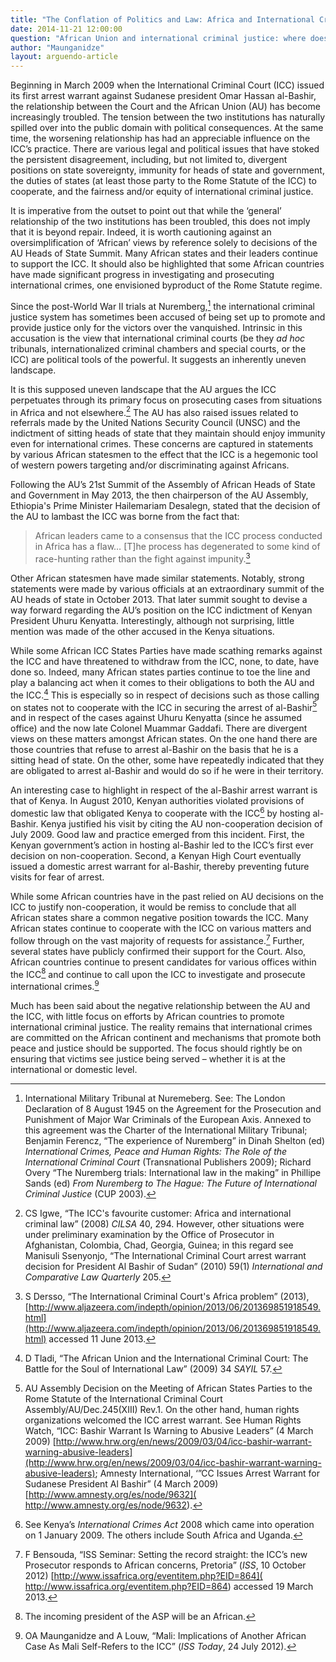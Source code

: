 ```yaml
---
title: "The Conflation of Politics and Law: Africa and International Criminal Justice"
date: 2014-11-21 12:00:00
question: "African Union and international criminal justice: where does it go from here?"
author: "Maunganidze"
layout: arguendo-article
---
```


Beginning in March 2009 when the International Criminal Court (ICC) issued its first arrest warrant against Sudanese president Omar Hassan al-Bashir, the relationship between the Court and the African Union (AU) has become increasingly troubled. The tension between the two institutions has naturally spilled over into the public domain with political consequences. At the same time, the worsening relationship has had an appreciable influence on the ICC’s practice. There are various legal and political issues that have stoked the persistent disagreement, including, but not limited to, divergent positions on state sovereignty, immunity for heads of state and government, the duties of states (at least those party to the Rome Statute of the ICC) to cooperate, and the fairness and/or equity of international criminal justice.

It is imperative from the outset to point out that while the ‘general’ relationship of the two institutions has been troubled, this does not imply that it is beyond repair. Indeed, it is worth cautioning against an oversimplification of ‘African’ views by reference solely to decisions of the AU Heads of State Summit. Many African states and their leaders continue to support the ICC. It should also be highlighted that some African countries have made significant progress in investigating and prosecuting international crimes, one envisioned byproduct of the Rome Statute regime.

Since the post-World War II trials at Nuremberg,[^1] the international criminal justice system has sometimes been accused of being set up to promote and provide justice only for the victors over the vanquished. Intrinsic in this accusation is the view that international criminal courts (be they *ad hoc* tribunals, internationalized criminal chambers and special courts, or the ICC) are political tools of the powerful. It suggests an inherently uneven landscape.

It is this supposed uneven landscape that the AU argues the ICC perpetuates through its primary focus on prosecuting cases from situations in Africa and not elsewhere.[^2] The AU has also raised issues related to referrals made by the United Nations Security Council (UNSC) and the indictment of sitting heads of state that they maintain should enjoy immunity even for international crimes. These concerns are captured in statements by various African statesmen to the effect that the ICC is a hegemonic tool of western powers targeting and/or discriminating against Africans.

Following the AU’s 21st Summit of the Assembly of African Heads of State and Government in May 2013, the then chairperson of the AU Assembly, Ethiopia's Prime Minister Hailemariam Desalegn, stated that the decision of the AU to lambast the ICC was borne from the fact that:
>African leaders came to a consensus that the ICC process conducted in Africa has a flaw… [T]he process has degenerated to some kind of race-hunting rather than the fight against impunity.[^3]

Other African statesmen have made similar statements. Notably, strong statements were made by various officials at an extraordinary summit of the AU heads of state in October 2013. That later summit sought to devise a way forward regarding the AU’s position on the ICC indictment of Kenyan President Uhuru Kenyatta. Interestingly, although not surprising, little mention was made of the other accused in the Kenya situations.

While some African ICC States Parties have made scathing remarks against the ICC and have threatened to withdraw from the ICC, none, to date, have done so.  Indeed, many African states parties continue to toe the line and play a balancing act when it comes to their obligations to both the AU and the ICC.[^4] This is especially so in respect of decisions such as those calling on states not to cooperate with the ICC in securing the arrest of al-Bashir[^5] and in respect of the cases against Uhuru Kenyatta (since he assumed office) and the now late Colonel Muammar Gaddafi. There are divergent views on these matters amongst African states. On the one hand there are those countries that refuse to arrest al-Bashir on the basis that he is a sitting head of state. On the other, some have repeatedly indicated that they are obligated to arrest al-Bashir and would do so if he were in their territory.

An interesting case to highlight in respect of the al-Bashir arrest warrant is that of Kenya. In August 2010, Kenyan authorities violated provisions of domestic law that obligated Kenya to cooperate with the ICC[^6] by hosting al-Bashir. Kenya justified his visit by citing the AU non-cooperation decision of July 2009. Good law and practice emerged from this incident. First, the Kenyan government’s action in hosting al-Bashir led to the ICC’s first ever decision on non-cooperation. Second, a Kenyan High Court eventually issued a domestic arrest warrant for al-Bashir, thereby preventing future visits for fear of arrest.

While some African countries have in the past relied on AU decisions on the ICC to justify non-cooperation, it would be remiss to conclude that all African states share a common negative position towards the ICC. Many African states continue to cooperate with the ICC on various matters and follow through on the vast majority of requests for assistance.[^7] Further, several states have publicly confirmed their support for the Court. Also, African countries continue to present candidates for various offices within the ICC[^8] and continue to call upon the ICC to investigate and prosecute international crimes.[^9]

Much has been said about the negative relationship between the AU and the ICC, with little focus on efforts by African countries to promote international criminal justice. The reality remains that international crimes are committed on the African continent and mechanisms that promote both peace and justice should be supported. The focus should rightly be on ensuring that victims see justice being served – whether it is at the international or domestic level.

[^1]: International Military Tribunal at Nuremeberg. See: The London Declaration of 8 August 1945 on the Agreement for the Prosecution and Punishment of Major War Criminals of the European Axis. Annexed to this agreement was the Charter of the International Military Tribunal; Benjamin Ferencz, “The experience of Nuremberg” in Dinah Shelton (ed) *International Crimes, Peace and Human Rights: The Role of the International Criminal Court* (Transnational Publishers 2009); Richard Overy “The Nuremberg trials: International law in the making” in Phillipe Sands (ed) *From Nuremberg to The Hague: The Future of International Criminal Justice* (CUP 2003).
[^2]: CS Igwe, “The ICC's favourite customer: Africa and international criminal law” (2008) *CILSA* 40, 294. However, other situations were under preliminary examination by the Office of Prosecutor in Afghanistan, Colombia, Chad, Georgia, Guinea; in this regard see Manisuli Ssenyonjo, “The International Criminal Court arrest warrant decision for President Al Bashir of Sudan” (2010) 59(1) *International and Comparative Law Quarterly* 205.
[^3]: S Dersso, “The International Criminal Court's Africa problem” (2013), [http://www.aljazeera.com/indepth/opinion/2013/06/201369851918549.html](http://www.aljazeera.com/indepth/opinion/2013/06/201369851918549.html) accessed 11 June 2013.
[^4]: D Tladi, “The African Union and the International Criminal Court: The Battle for the Soul of International Law” (2009) 34 *SAYIL* 57.
[^5]: AU Assembly Decision on the Meeting of African States Parties to the Rome Statute of the International Criminal Court Assembly/AU/Dec.245(XIII) Rev.1. On the other hand, human rights organizations welcomed the ICC arrest warrant. See Human Rights Watch, “ICC: Bashir Warrant Is Warning to Abusive Leaders” (4 March 2009) [http://www.hrw.org/en/news/2009/03/04/icc-bashir-warrant-warning-abusive-leaders](http://www.hrw.org/en/news/2009/03/04/icc-bashir-warrant-warning-abusive-leaders); Amnesty International, ‘”CC Issues Arrest Warrant for Sudanese President Al Bashir” (4 March 2009) [http://www.amnesty.org/es/node/9632]( http://www.amnesty.org/es/node/9632).
[^6]: See Kenya’s *International Crimes Act* 2008 which came into operation on 1 January 2009. The others include South Africa and Uganda.
[^7]: F Bensouda, “ISS Seminar: Setting the record straight: the ICC’s new Prosecutor responds to African concerns, Pretoria” (*ISS*, 10 October 2012) [http://www.issafrica.org/eventitem.php?EID=864]( http://www.issafrica.org/eventitem.php?EID=864) accessed 19 March 2013.
[^8]: The incoming president of the ASP will be an African.
[^9]: OA Maunganidze and A Louw, “Mali: Implications of Another African Case As Mali Self-Refers to the ICC” (*ISS Today*, 24 July 2012).
